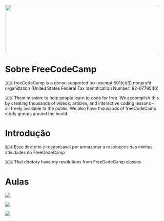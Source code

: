 <p align="center"><img src="https://i.pcmag.com/imagery/reviews/01tPXClg2WjLamQzScplH3y-15.fit_lim.size_1050x591.v1627670281.png" width="800" height="155"></p>

# Sobre FreeCodeCamp

:us: freeCodeCamp is a donor-supported tax-exempt 501(c)(3) nonprofit organization (United States Federal Tax Identification Number: 82-0779546)

:us: Them mission: to help people learn to code for free. We accomplish this by creating thousands of videos, articles, and interactive coding lessons - all freely available to the public. We also have thousands of freeCodeCamp study groups around the world.

<!--- 
 <p align="center"><img src="https://cdn.discordapp.com/attachments/465998423145971713/1015433948458909826/unknown.png" width="1010" height="380"></p>
-->
# Introdução
  
  :brazil: Esse diretorio é responsavel por armazenar a resoluçoes das minhas atividades no FreeCodeCamp
  
  :us: That diretory have my resolutions from FreeCodeCamp classes 
  
# Aulas
  
  <p align="left">
  <a href="https://github.com/Winzen/freecodecamp.org/tree/main/Scientific%20Computing%20with%20Python"><img src="https://cdn.discordapp.com/attachments/465998423145971713/1015432947928662036/unknown.png"></a>
  </p>
  <p align="left">
   <a href="https://github.com/Winzen/freecodecamp.org/tree/main/Data%20Analysis%20with%20Python%20Projects"><img src="https://cdn.discordapp.com/attachments/465998423145971713/1015433358588772402/unknown.png"></a>
  </p>
  <p align="left">
    <a href="https://github.com/Winzen/freecodecamp.org/tree/main/Machine%20Learning%20with%20Python"><img src="https://cdn.discordapp.com/attachments/465998423145971713/1015433643495272458/unknown.png"></a>
  </p>
  
